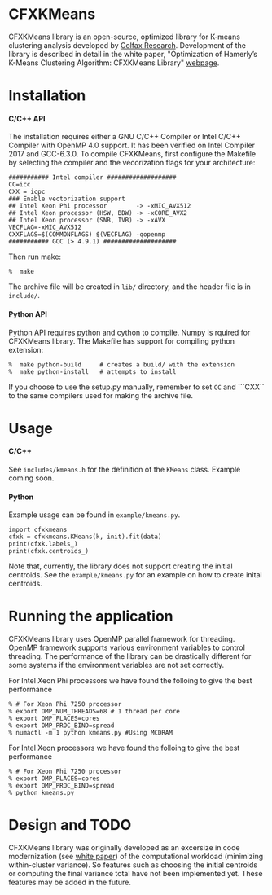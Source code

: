 # CFXKMeans
CFXKMeans library is an open-source, optimized library for K-means clustering analysis developed by [Colfax Research](https://colfaxresearch.com).
Development of the library is described in detail in the white paper, "Optimization of Hamerly’s K-Means Clustering Algorithm: CFXKMeans Library" [webpage](https://colfaxresearch.com/cfxkmeans).

# Installation
#### C/C++ API

The installation requires either a GNU C/C++ Compiler or Intel C/C++ Compiler with OpenMP 4.0 support.
It has been verified on Intel Compiler 2017 and GCC-6.3.0.
To compile CFXKMeans, first configure the Makefile by selecting the compiler and the vecorization flags for your architecture:
```
########### Intel compiler ###################
CC=icc
CXX = icpc
### Enable vectorization support
## Intel Xeon Phi processor        -> -xMIC_AVX512
## Intel Xeon processor (HSW, BDW) -> -xCORE_AVX2
## Intel Xeon processor (SNB, IVB) -> -xAVX
VECFLAG=-xMIC_AVX512
CXXFLAGS=$(COMMONFLAGS) $(VECFLAG) -qopenmp
########### GCC (> 4.9.1) ####################
```
Then run make:
```
%  make
```

The archive file will be created in ```lib/``` directory, and the header file is in ```include/```.

#### Python API
Python API requires python and cython to compile. Numpy is rquired for CFXKMeans library.
The Makefile has support for compiling python extension:
```
%  make python-build     # creates a build/ with the extension
%  make python-install   # attempts to install
```

If you choose to use the setup.py manually, remember to set ```CC``` and ```CXX`` to the same compilers used for making the archive file.

# Usage
#### C/C++
See ```includes/kmeans.h``` for the definition of the ```KMeans``` class.
Example coming soon.

#### Python
Example usage can be found in  ```example/kmeans.py```.
```
import cfxkmeans
cfxk = cfxkmeans.KMeans(k, init).fit(data)
print(cfxk.labels_)
print(cfxk.centroids_)
```
Note that, currently, the library does not support creating the initial centroids. 
See the ```example/kmeans.py``` for an example on how to create inital centroids. 

# Running the application
CFXKMeans library uses OpenMP parallel framework for threading.
OpenMP framework supports various environment variables to control threading.
The performance of the library can be drastically different for some systems if the environment variables are not set correctly.

For Intel Xeon Phi processors we have found the folloing to give the best performance
```
% # For Xeon Phi 7250 processor
% export OMP_NUM_THREADS=68 # 1 thread per core
% export OMP_PLACES=cores
% export OMP_PROC_BIND=spread
% numactl -m 1 python kmeans.py #Using MCDRAM
```
For Intel Xeon processors we have found the folloing to give the best performance
```
% # For Xeon Phi 7250 processor
% export OMP_PLACES=cores
% export OMP_PROC_BIND=spread
% python kmeans.py
```

# Design and TODO
CFXKMeans library was originally developed as an excersize in code modernization (see [white paper](https://colfaxresearch.com/cfxkmeans)) of the computational workload (minimizing within-cluster variance).
So features such as choosing the initial centroids or computing the final variance total have not been implemented yet.
These features may be added in the future.
